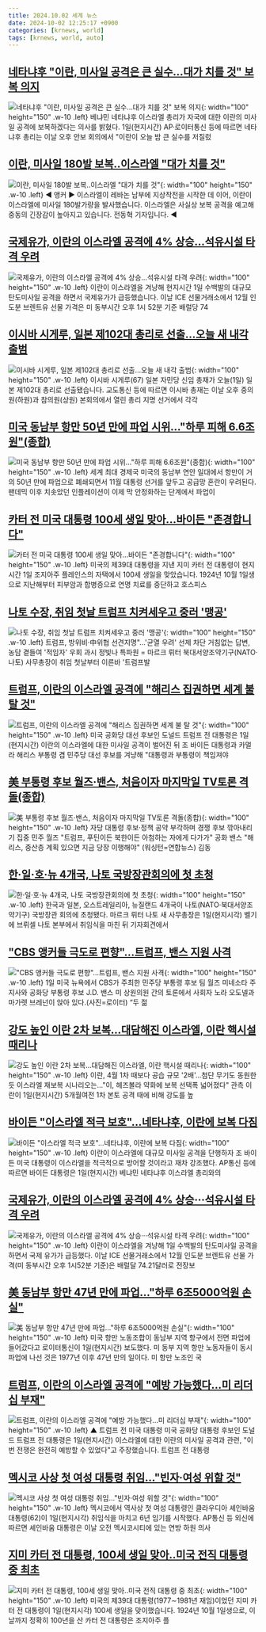 ```yaml
---
title: 2024.10.02 세계 뉴스
date: 2024-10-02 12:25:17 +0900
categories: [krnews, world]
tags: [krnews, world, auto]
---
```

## [네타냐후 "이란, 미사일 공격은 큰 실수…대가 치를 것" 보복 의지](https://n.news.naver.com/mnews/article/008/0005095871)

![네타냐후 "이란, 미사일 공격은 큰 실수…대가 치를 것" 보복 의지](https://mimgnews.pstatic.net/image/origin/008/2024/10/02/5095871.jpg?type=nf220_150){: width="100" height="150" .w-10 .left}
베냐민 네타냐후 이스라엘 총리가 자국에 대한 이란의 미사일 공격에 보복하겠다는 의사를 밝혔다. 1일(현지시간) AP·로이터통신 등에 따르면 네타냐후 총리는 이날 오후 안보 회의에서 "이란이 오늘 밤 큰 실수를 저질렀

## [이란, 미사일 180발 보복‥이스라엘 "대가 치를 것"](https://n.news.naver.com/mnews/article/214/0001377512)

![이란, 미사일 180발 보복‥이스라엘 "대가 치를 것"](https://mimgnews.pstatic.net/image/origin/214/2024/10/02/1377512.jpg?type=nf220_150){: width="100" height="150" .w-10 .left}
◀ 앵커 ▶ 이스라엘이 레바논 남부에 지상작전을 시작한 데 이어, 이란이 이스라엘에 미사일 180발가량을 발사했습니다. 이스라엘은 사실상 보복 공격을 예고해 중동의 긴장감이 높아지고 있습니다. 전동혁 기자입니다. ◀

## [국제유가, 이란의 이스라엘 공격에 4% 상승…석유시설 타격 우려](https://n.news.naver.com/mnews/article/056/0011810746)

![국제유가, 이란의 이스라엘 공격에 4% 상승…석유시설 타격 우려](https://mimgnews.pstatic.net/image/origin/056/2024/10/02/11810746.jpg?type=nf220_150){: width="100" height="150" .w-10 .left}
이란이 이스라엘을 겨냥해 현지시간 1일 수백발의 대규모 탄도미사일 공격을 하면서 국제유가가 급등했습니다. 이날 ICE 선물거래소에서 12월 인도분 브렌트유 선물 가격은 미 동부시간 오후 1시 52분 기준 배럴당 74

## [이시바 시게루, 일본 제102대 총리로 선출…오늘 새 내각 출범](https://n.news.naver.com/mnews/article/437/0000412485)

![이시바 시게루, 일본 제102대 총리로 선출…오늘 새 내각 출범](https://mimgnews.pstatic.net/image/origin/437/2024/10/01/412485.jpg?type=nf220_150){: width="100" height="150" .w-10 .left}
이시바 시게루(67) 일본 자민당 신임 총재가 오늘(1일) 일본 제102대 총리로 선출됐습니다. 교도통신 등에 따르면 이시바 총재는 이날 오후 중의원(하원)과 참의원(상원) 본회의에서 열린 총리 지명 선거에서 각각

## [미국 동남부 항만 50년 만에 파업 시위…"하루 피해 6.6조원"(종합)](https://n.news.naver.com/mnews/article/421/0007818500)

![미국 동남부 항만 50년 만에 파업 시위…"하루 피해 6.6조원"(종합)](https://mimgnews.pstatic.net/image/origin/421/2024/10/01/7818500.jpg?type=nf220_150){: width="100" height="150" .w-10 .left}
세계 최대 경제국 미국의 동남부 연안 일대에서 항만이 거의 50년 만에 파업으로 폐쇄되면서 11월 대통령 선거를 앞두고 공급망 혼란이 우려된다. 팬데믹 이후 치솟았던 인플레이션이 이제 막 안정화하는 단계에서 파업이

## [카터 전 미국 대통령 100세 생일 맞아...바이든 "존경합니다"](https://n.news.naver.com/mnews/article/052/0002094134)

![카터 전 미국 대통령 100세 생일 맞아...바이든 "존경합니다"](https://mimgnews.pstatic.net/image/origin/052/2024/10/02/2094134.jpg?type=nf220_150){: width="100" height="150" .w-10 .left}
미국의 제39대 대통령을 지낸 지미 카터 전 대통령이 현지시간 1일 조지아주 플레인스의 자택에서 100세 생일을 맞았습니다. 1924년 10월 1일생으로 지난해부터 피부암과 합병증으로 연명 치료를 중단하고 호스피스

## [나토 수장, 취임 첫날 트럼프 치켜세우고 중러 '맹공'](https://n.news.naver.com/mnews/article/001/0014959323)

![나토 수장, 취임 첫날 트럼프 치켜세우고 중러 '맹공'](https://mimgnews.pstatic.net/image/origin/001/2024/10/02/14959323.jpg?type=nf220_150){: width="100" height="150" .w-10 .left}
트럼프, 방위비·中위협 선견지명"…'균열 우려' 선제 차단 거침없는 답변, 농담 곁들여 '적임자' 우회 과시 정빛나 특파원 = 마르크 뤼터 북대서양조약기구(NATO·나토) 사무총장이 취임 첫날부터 이른바 '트럼프발

## [트럼프, 이란의 이스라엘 공격에 "해리스 집권하면 세계 불 탈 것"](https://n.news.naver.com/mnews/article/421/0007819677)

![트럼프, 이란의 이스라엘 공격에 "해리스 집권하면 세계 불 탈 것"](https://mimgnews.pstatic.net/image/origin/421/2024/10/02/7819677.jpg?type=nf220_150){: width="100" height="150" .w-10 .left}
미국 공화당 대선 후보인 도널드 트럼프 전 대통령은 1일(현지시간) 이란의 이스라엘에 대한 미사일 공격이 벌어진 뒤 조 바이든 대통령과 카멀라 해리스 부통령 겸 민주당 대선 후보를 겨냥해 "대통령과 부통령이 책임져야

## [美 부통령 후보 월즈·밴스, 처음이자 마지막일 TV토론 격돌(종합)](https://n.news.naver.com/mnews/article/001/0014960326)

![美 부통령 후보 월즈·밴스, 처음이자 마지막일 TV토론 격돌(종합)](https://mimgnews.pstatic.net/image/origin/001/2024/10/02/14960326.jpg?type=nf220_150){: width="100" height="150" .w-10 .left}
자당 대통령 후보·정책 공약 부각하며 경쟁 후보 깎아내리기 집중 민주 월즈 "트럼프, 푸틴이든 북한이든 아첨하는 자에게 다가가" 공화 밴스 "해리스, 중산층 계획 있으면 지금 당장 이행해야" (워싱턴=연합뉴스) 김동

## [한·일·호·뉴 4개국, 나토 국방장관회의에 첫 초청](https://n.news.naver.com/mnews/article/028/0002709544)

![한·일·호·뉴 4개국, 나토 국방장관회의에 첫 초청](https://mimgnews.pstatic.net/image/origin/028/2024/10/01/2709544.jpg?type=nf220_150){: width="100" height="150" .w-10 .left}
한국과 일본, 오스트레일리아, 뉴질랜드 4개국이 나토(NATO·북대서양조약기구) 국방장관 회의에 초청됐다. 마르크 뤼터 나토 새 사무총장은 1일(현지시각) 벨기에 브뤼셀 나토 본부에서 취임식을 마친 뒤 기자회견에서

## ["CBS 앵커들 극도로 편향"…트럼프, 밴스 지원 사격](https://n.news.naver.com/mnews/article/018/0005848408)

!["CBS 앵커들 극도로 편향"…트럼프, 밴스 지원 사격](https://mimgnews.pstatic.net/image/origin/018/2024/10/02/5848408.jpg?type=nf220_150){: width="100" height="150" .w-10 .left}
1일 미국 뉴욕에서 CBS가 주최한 민주당 부통령 후보 팀 월즈 미네소타 주지사와 공화당 부통령 후보 J.D. 밴스 미 상원의원 간의 토론에서 사회자 노라 오도넬과 마가렛 브레넌이 앉아 있다.(사진=로이터) “두 젊

## [강도 높인 이란 2차 보복…대담해진 이스라엘, 이란 핵시설 때리나](https://n.news.naver.com/mnews/article/001/0014960246)

![강도 높인 이란 2차 보복…대담해진 이스라엘, 이란 핵시설 때리나](https://mimgnews.pstatic.net/image/origin/001/2024/10/02/14960246.jpg?type=nf220_150){: width="100" height="150" .w-10 .left}
이란, 4월 1차 때보다 공습 규모 '2배'…첨단 무기도 동원한듯 이스라엘 재보복 시나리오는…"이, 헤즈볼라 약화에 보복 선택폭 넓어졌다" 관측 이란이 1일(현지시간) 5개월여전 1차 본토 공격 때에 비해 강도를 높

## [바이든 "이스라엘 적극 보호"…네타냐후, 이란에 보복 다짐](https://n.news.naver.com/mnews/article/119/0002877603)

![바이든 "이스라엘 적극 보호"…네타냐후, 이란에 보복 다짐](https://mimgnews.pstatic.net/image/origin/119/2024/10/02/2877603.jpg?type=nf220_150){: width="100" height="150" .w-10 .left}
이란이 이스라엘에 대규모 미사일 공격을 단행하자 조 바이든 미국 대통령이 이스라엘을 적극적으로 방어할 것이라고 재차 강조했다. AP통신 등에 따르면 바이든 대통령은 1일(현지시간) 베냐민 네타냐후 이스라엘 총리와의

## [국제유가, 이란의 이스라엘 공격에 4% 상승···석유시설 타격 우려](https://n.news.naver.com/mnews/article/032/0003323849)

![국제유가, 이란의 이스라엘 공격에 4% 상승···석유시설 타격 우려](https://mimgnews.pstatic.net/image/origin/032/2024/10/02/3323849.jpg?type=nf220_150){: width="100" height="150" .w-10 .left}
이란이 이스라엘을 겨냥해 1일 수백발의 탄도미사일 공격을 하면서 국제 유가가 급등했다. 이날 ICE 선물거래소에서 12월 인도분 브렌트유 선물 가격(미 동부시간 오후 1시52분 기준)은 배럴달 74.21달러로 전장보

## [美 동남부 항만 47년 만에 파업…"하루 6조5000억원 손실"](https://n.news.naver.com/mnews/article/025/0003390211)

![美 동남부 항만 47년 만에 파업…"하루 6조5000억원 손실"](https://mimgnews.pstatic.net/image/origin/025/2024/10/01/3390211.jpg?type=nf220_150){: width="100" height="150" .w-10 .left}
미국 항만 노동조합이 동남부 지역 항구에서 전면 파업에 들어갔다고 로이터통신이 1일(현지시간) 보도했다. 미 동부 지역 항만 노동자들이 동시 파업에 나선 것은 1977년 이후 47년 만의 일이다. 미 항만 노조인 국

## [트럼프, 이란의 이스라엘 공격에 "예방 가능했다…미 리더십 부재"](https://n.news.naver.com/mnews/article/055/0001194320)

![트럼프, 이란의 이스라엘 공격에 "예방 가능했다…미 리더십 부재"](https://mimgnews.pstatic.net/image/origin/055/2024/10/02/1194320.jpg?type=nf220_150){: width="100" height="150" .w-10 .left}
▲ 트럼프 전 미국 대통령 미국 공화당 대통령 후보인 도널드 트럼프 전 대통령은 1일(현지시간) 이스라엘에 대한 이란의 미사일 공격과 관련, "이번 전쟁은 완전히 예방할 수 있었다"고 주장했습니다. 트럼프 전 대통령

## [멕시코 사상 첫 여성 대통령 취임…"빈자·여성 위할 것"](https://n.news.naver.com/mnews/article/003/0012815122)

![멕시코 사상 첫 여성 대통령 취임…"빈자·여성 위할 것"](https://mimgnews.pstatic.net/image/origin/003/2024/10/02/12815122.jpg?type=nf220_150){: width="100" height="150" .w-10 .left}
멕시코에서 역사상 첫 여성 대통령인 클라우디아 셰인바움 대통령(62)이 1일(현지시각) 취임식을 마치고 6년 임기를 시작했다. AP통신 등 외신에 따르면 셰인바움 대통령은 이날 오전 멕시코시티에 있는 연방 하원 의사

## [지미 카터 전 대통령, 100세 생일 맞아..미국 전직 대통령 중 최초](https://n.news.naver.com/mnews/article/660/0000069900)

![지미 카터 전 대통령, 100세 생일 맞아..미국 전직 대통령 중 최초](https://mimgnews.pstatic.net/image/origin/660/2024/10/02/69900.jpg?type=nf220_150){: width="100" height="150" .w-10 .left}
미국의 제39대 대통령(1977∼1981년 재임)이었던 지미 카터 전 대통령이 1일(현지시각) 100세 생일을 맞이했습니다. 1924년 10월 1일생으로, 이날까지 정확히 100년을 산 카터 전 대통령은 조지아주 플

